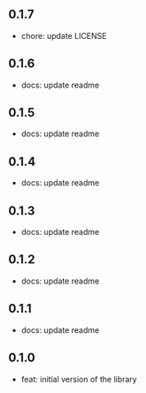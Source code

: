 ## 0.1.7

- chore: update LICENSE

## 0.1.6

- docs: update readme

## 0.1.5

- docs: update readme

## 0.1.4

- docs: update readme

## 0.1.3

- docs: update readme

## 0.1.2

- docs: update readme

## 0.1.1

- docs: update readme

## 0.1.0

- feat: initial version of the library
